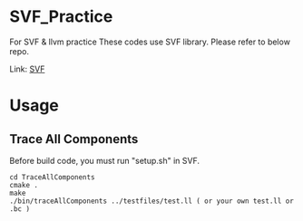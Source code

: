 # SVF_Practice

For SVF & llvm practice
These codes use SVF library.
Please refer to below repo.

Link: [SVF](https://github.com/SVF-tools/SVF, "SVF tools")


# Usage
## Trace All Components
Before build code, you must run "setup.sh" in SVF.
```
cd TraceAllComponents
cmake .
make
./bin/traceAllComponents ../testfiles/test.ll ( or your own test.ll or .bc )
```